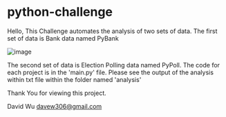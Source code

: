 # python-challenge
Hello,
This Challenge automates the analysis of two sets of data.
The first set of data is Bank data named PyBank

![image](https://user-images.githubusercontent.com/72616406/114914868-da976980-9df0-11eb-811b-bb78d045ef45.png)


The second set of data is Election Polling data named PyPoll.
The code for each project is in the 'main.py' file.
Please see the output of the analysis within txt file within the folder named 'analysis'

Thank You for viewing this project.


David Wu
davew306@gmail.com
